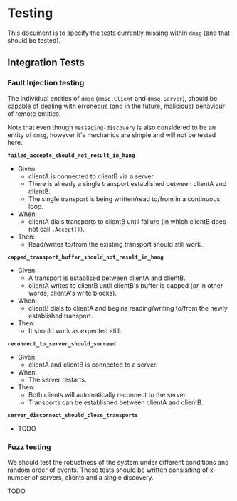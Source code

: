# Testing

This document is to specify the tests currently missing within `dmsg` (and that should be tested).

## Integration Tests

### Fault Injection testing

The individual entities of `dmsg` (`dmsg.Client` and `dmsg.Server`), should be capable of dealing with erroneous (and in the future, malicious) behaviour of remote entities.

Note that even though `messaging-discovery` is also considered to be an entity of `dmsg`, however it's mechanics are simple and will not be tested here.

**`failed_accepts_should_not_result_in_hang`**

- Given:
  - clientA is connected to clientB via a server.
  - There is already a single transport established between clientA and clientB.
  - The single transport is being written/read to/from in a continuous loop.
- When:
  - clientA dials transports to clientB until failure (in which clientB does not call `.Accept()`).
- Then:
  - Read/writes to/from the existing transport should still work.

**`capped_transport_buffer_should_not_result_in_hang`**

- Given:
  - A transport is establised between clientA and clientB.
  - clientA writes to clientB until clientB's buffer is capped (or in other words, clientA's write blocks).
- When:
  - clientB dials to clientA and begins reading/writing to/from the newly established transport.
- Then:
  - It should work as expected still.

**`reconnect_to_server_should_succeed`**

- Given:
  - clientA and clientB is connected to a server.
- When:
  - The server restarts.
- Then:
  - Both clients will automatically reconnect to the server.
  - Transports can be established between clientA and clientB.

**`server_disconnect_should_close_transports`**

- TODO

### Fuzz testing

We should test the robustness of the system under different conditions and random order of events. These tests should be written consisiting of x-number of servers, clients and a single discovery.

TODO